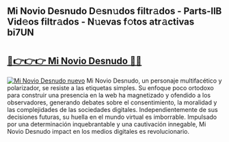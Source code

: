 ## Mi Novio Desnudo D𝚎sn𝚞dos filtr𝚊dos - Parts-IlB Vid𝚎os filtr𝚊dos - N𝚞evas f𝚘tos atr𝚊ctivas bi7UN

# <h2><a href="http://mb6dk5.tromn.icu/?c=Mi+Novio+Desnudo">🔗👉👉👉 Mi Novio Desnudo 🔗🔗</a></h2>

[![Mi Novio Desnudo nuevo](https://i.imgur.com/pEAQMta.gif)](http://mb6dk5.tromn.icu/?c=Mi+Novio+Desnudo)
Mi Novio Desnudo, un personaje multifacético y polarizador, se resiste a las etiquetas simples. Su enfoque poco ortodoxo para construir una presencia en la web ha magnetizado y ofendido a los observadores, generando debates sobre el consentimiento, la moralidad y las complejidades de las sociedades digitales. Independientemente de sus decisiones futuras, su huella en el mundo virtual es imborrable. Impulsado por una determinación inquebrantable y una cautivación innegable, Mi Novio Desnudo impact en los medios digitales es revolucionario.
